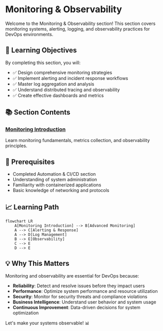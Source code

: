 # Monitoring & Observability

Welcome to the Monitoring & Observability section! This section covers monitoring systems, alerting, logging, and observability practices for DevOps environments.

## 🎯 Learning Objectives

By completing this section, you will:

- ✅ Design comprehensive monitoring strategies
- ✅ Implement alerting and incident response workflows
- ✅ Master log aggregation and analysis
- ✅ Understand distributed tracing and observability
- ✅ Create effective dashboards and metrics

## 📚 Section Contents

### [Monitoring Introduction](introduction.md)

Learn monitoring fundamentals, metrics collection, and observability principles.

## 🏁 Prerequisites

- Completed Automation & CI/CD section
- Understanding of system administration
- Familiarity with containerized applications
- Basic knowledge of networking and protocols

## 📈 Learning Path

```mermaid
flowchart LR
    A[Monitoring Introduction] --> B[Advanced Monitoring]
    A --> C[Alerting & Response]
    A --> D[Log Management]
    B --> E[Observability]
    C --> E
    D --> E
```

## 💡 Why This Matters

Monitoring and observability are essential for DevOps because:

- **Reliability**: Detect and resolve issues before they impact users
- **Performance**: Optimize system performance and resource utilization
- **Security**: Monitor for security threats and compliance violations
- **Business Intelligence**: Understand user behavior and system usage
- **Continuous Improvement**: Data-driven decisions for system optimization

Let's make your systems observable! 📊